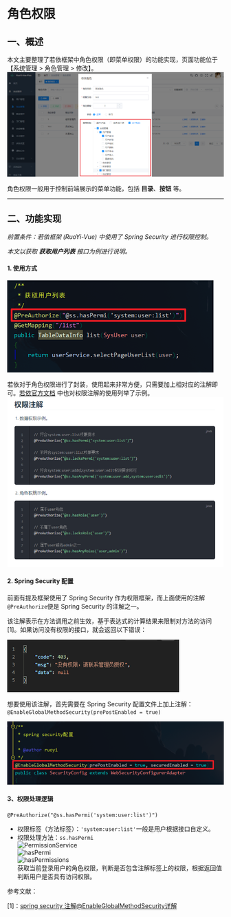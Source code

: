 # 角色权限

## 一、概述
本文主要整理了若依框架中角色权限（即菜单权限）的功能实现，页面功能位于【系统管理 > 角色管理 > 修改】。<br>
![角色权限修改](img00/20210530201602189.png)

角色权限一般用于控制前端展示的菜单功能，包括 **目录**、**按钮** 等。

---

## 二、功能实现
*前置条件：若依框架 (RuoYi-Vue) 中使用了 Spring Security 进行权限控制。*

*本文以获取 **获取用户列表** 接口为例进行说明。*

#### 1. 使用方式
![获取用户列表](img00/20210530202526643.png)<br>

若依对于角色权限进行了封装，使用起来非常方便，只需要加上相对应的注解即可。[若依官方文档](https://doc.ruoyi.vip/ruoyi-vue/document/htsc.html#%E6%9D%83%E9%99%90%E6%B3%A8%E8%A7%A3) 中也对权限注解的使用列举了示例。<br>
![权限注解](img00/20210530202653722.png)<br>
#### 2. Spring Security 配置
前面有提及框架使用了 Spring Security 作为权限框架，而上面使用的注解 ```@PreAuthorize```便是 Spring Security 的注解之一。

该注解表示在方法调用之前生效，基于表达式的计算结果来限制对方法的访问[1]。如果访问没有权限的接口，就会返回以下错误：

![没有权限](img00/20210530203827124.png)

想要使用该注解，首先需要在 Spring Security 配置文件上加上注解：```@EnableGlobalMethodSecurity(prePostEnabled = true)```

![配置注解](img00/20210530204111277.png)
#### 3、权限处理逻辑
```@PreAuthorize("@ss.hasPermi('system:user:list')")```
- 权限标签（方法标签）：```'system:user:list'```一般是用户根据接口自定义。
- 权限处理方法：```ss.hasPermi```<br>
  ![PermissionService](img00/20210530204712670.png)<br>
  ![hasPermi](img00/20210530204740986.png)<br>
  ![hasPermissions](img00/20210530205010261.png)<br>
  获取当前登录用户的角色权限，判断是否包含注解标签上的权限，根据返回值判断用户是否具有访问权限。

参考文献：

[1]：[spring security 注解@EnableGlobalMethodSecurity详解](https://www.cnblogs.com/520playboy/p/7286085.html)